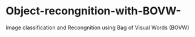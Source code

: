 # Object-recongnition-with-BOVW-
 Image classification  and Recongnition using Bag of Visual Words (BOVW)
